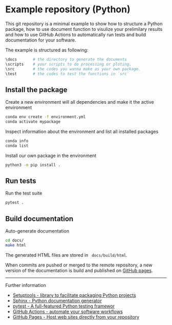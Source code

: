 # Example repository (Python)

This git repository is a minimal example to show how to structure a Python
package, how to use document function to visulize your prelimilary results 
and how to use GitHub Actions to automatically run tests and build
documentation for your software.

The example is structured as following:
```bash
\docs       # the directory to generate the documents
\scripts    # your scripts to do processing or ploting.
\src        # the codes you wanna make as your own package. 
\test       # the codes to test the functions in `src`

```


## Install the package


Create a new environment will all dependencies and make it the active environment
```sh
conda env create -f environment.yml
conda activate mypackage
```

Inspect information about the environment and list all installed packages
```sh
conda info
conda list
```

Install our own package in the environment
```sh
python3 -m pip install .
```

## Run tests

Run the test suite
```sh
pytest .
```

## Build documentation

Auto-generate documentation
```sh
cd docs/
make html
```

The generated HTML files are stored in ` docs/build/html`.

When commits are pushed or merged to the remote repository, a new version of
the documentation is build and published on
[GitHub pages](https://lkluft.github.io/example-python).

---

Further information
* [Setuptools - library to facilitate packaging Python projects](https://setuptools.pypa.io)
* [Sphinx - Python documentation generator](https://sphinx-doc.org)
* [pytest - A full-featured Python testing framewor](https://docs.pytest.org)
* [GitHub Actions - automate your software workflows](https://github.com/features/actions)
* [GitHub Pages - Host web sites directly from your repository](https://pages.github.com)
